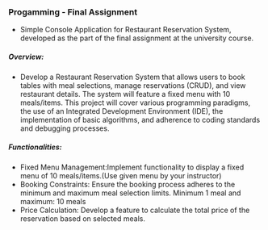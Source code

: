 ### Progamming - Final Assignment

- Simple Console Application for Restaurant Reservation System, developed as the part of the final assignment at the university course.


##### Overview:
- Develop a Restaurant Reservation System that allows users to book tables with meal selections, manage reservations (CRUD), and view restaurant details. The system will feature a fixed menu with 10 meals/items. This project will cover various programming paradigms, the use of an Integrated Development Environment (IDE), the implementation of basic algorithms, and adherence to coding standards and debugging processes.

##### Functionalities:
- Fixed Menu Management:Implement functionality to display a fixed menu of 10 meals/items.(Use given menu by your instructor)
- Booking Constraints: Ensure the booking process adheres to the minimum and maximum meal selection limits. Minimum 1 meal and maximum: 10 meals
- Price Calculation: Develop a feature to calculate the total price of the reservation based on selected meals.

